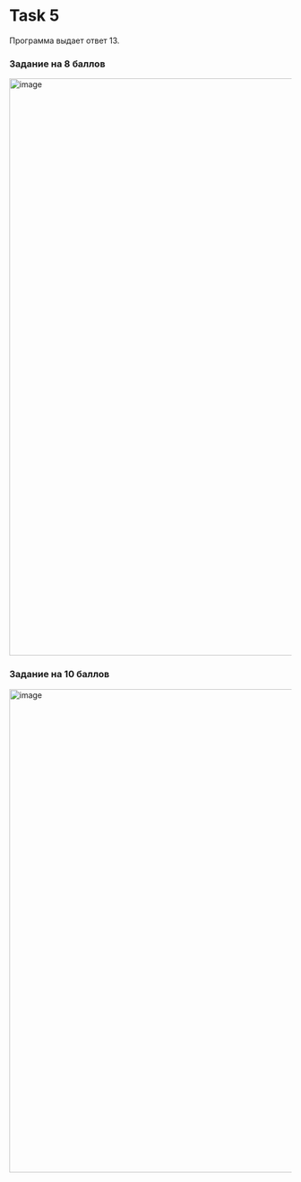 # Task 5

Программа выдает ответ 13. 

### Задание на 8 баллов
<img width="1028" alt="image" src="https://github.com/user-attachments/assets/01383721-30dd-4cb1-8b78-9db356147301">

### Задание на 10 баллов
<img width="861" alt="image" src="https://github.com/user-attachments/assets/ffd1fcfb-cf2d-46ec-83f8-f1627c08adb3">

